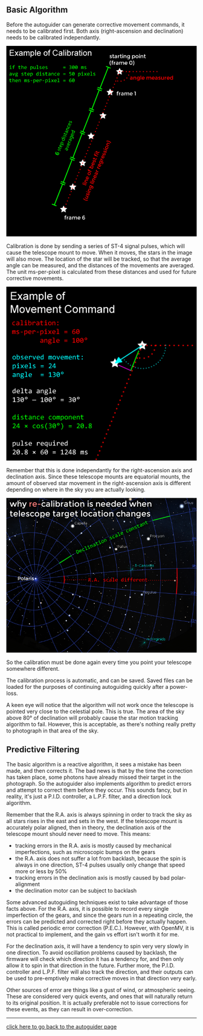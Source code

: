 ## Basic Algorithm

Before the autoguider can generate corrective movement commands, it needs to be calibrated first. Both axis (right-ascension and declination) needs to be calibrated independantly.

![](img/autoguider_eg_calib.png)

Calibration is done by sending a series of ST-4 signal pulses, which will cause the telescope mount to move. When it moves, the stars in the image will also move. The location of the star will be tracked, so that the average angle can be measured, and the distances of the movements are averaged. The unit ms-per-pixel is calculated from these distances and used for future corrective movements.

![](img/autoguider_eg_move.png)

Remember that this is done independantly for the right-ascension axis and declination axis. Since these telescope mounts are equatorial mounts, the amount of observed star movement in the right-ascension axis is different depending on where in the sky you are actually looking.

![](img/autoguider_whyrecalib.png)

So the calibration must be done again every time you point your telescope somewhere different.

The calibration process is automatic, and can be saved. Saved files can be loaded for the purposes of continuing autoguiding quickly after a power-loss.

A keen eye will notice that the algorithm will not work once the telescope is pointed very close to the celestial pole. This is true. The area of the sky above 80° of declination will probably cause the star motion tracking algorithm to fail. However, this is acceptable, as there's nothing really pretty to photograph in that area of the sky.

## Predictive Filtering

The basic algorithm is a reactive algorithm, it sees a mistake has been made, and then corrects it. The bad news is that by the time the correction has taken place, some photons have already missed their target in the photograph. So
the autoguider also implements algorithm to predict errors and attempt to correct them before they occur. This sounds fancy, but in reality, it's just a P.I.D. controller, a L.P.F. filter, and a direction lock algorithm.

Remember that the R.A. axis is always spinning in order to track the sky as all stars rises in the east and sets in the west. If the telescope mount is accurately polar aligned, then in theory, the declination axis of the telescope mount should never need to move. This means:

 * tracking errors in the R.A. axis is mostly caused by mechanical imperfections, such as microscopic bumps on the gears
 * the R.A. axis does not suffer a lot from backlash, because the spin is always in one direction, ST-4 pulses usually only change that speed more or less by 50%
 * tracking errors in the declination axis is mostly caused by bad polar-alignment
 * the declination motor can be subject to backlash

Some advanced autoguiding techniques exist to take advantage of those facts above. For the R.A. axis, it is possible to record every single imperfection of the gears, and since the gears run in a repeating circle, the errors can be predicted and corrected right before they actually happen. This is called periodic error correction (P.E.C.). However, with OpenMV, it is not practical to implement, and the gain vs effort isn't worth it for me.

For the declination axis, it will have a tendency to spin very very slowly in one direction. To avoid oscillation problems caused by backlash, the firmware will check which direction it has a tendency for, and then only allow it to spin in that direction in the future. Further more, the P.I.D. controller and L.P.F. filter will also track the direction, and their outputs can be used to pre-emptively make corrective moves in that direction very early.

Other sources of error are things like a gust of wind, or atmospheric seeing. These are considered very quick events, and ones that will naturally return to its original position. It is actually preferable not to issue corrections for these events, as they can result in over-correction.

----------

[click here to go back to the autoguider page](https://frank26080115.github.io/OpenMV-Astrophotography-Gear/doc/Auto-Guider)
